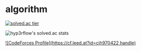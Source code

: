 # algorithm

[![solved.ac tier](http://mazassumnida.wtf/api/v2/generate_badge?boj=cjh970422)](https://solved.ac/cjh970422)

![hyp3rflow's solved.ac stats](https://github-readme-solvedac.hyp3rflow.vercel.app/api/?handle=cjh970422)

[![CodeForces Profile](https://cf.leed.at?id=cjh970422 handle)](https://codeforces.com/profile/cjh970422)
